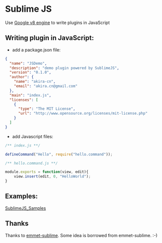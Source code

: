 # Sublime JS
	
Use [Google v8 engine](http://code.google.com/p/v8/) to write plugins in JavaScript

## Writing plugin in JavaScript:

* add a package.json file:

```json
{
  "name": "JSDemo",
  "description": "demo plugin powered by SublimeJS",
  "version": "0.1.0",
  "author": {
    "name": "akira-cn",
    "email": "akira.cn@gmail.com"
  },
  "main": "index.js",
  "licenses": [
    {
      "type": "The MIT License",
      "url": "http://www.opensource.org/licenses/mit-license.php"
    }
  ]
}
```

* add Javascript files:

```javascript
/** index.js **/

defineCommand("Hello", require("hello.command"));
```


```javascript
/** hello.command.js **/

module.exports = function(view, edit){
	view.insert(edit, 0, "HelloWorld");
}
```

## Examples:

[SublimeJS_Samples](https://github.com/akira-cn/SublimeJS_Samples)

## Thanks

Thanks to [emmet-sublime](https://github.com/sergeche/emmet-sublime).
Some idea is borrowed from emmet-sublime. :-)
